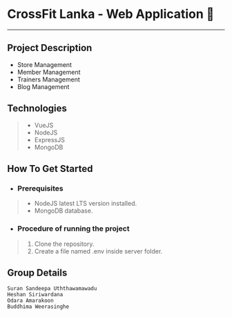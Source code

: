 # CrossFit Lanka - Web Application :muscle:
***


## Project Description
* Store Management
* Member Management
* Trainers Management
* Blog Management

## Technologies
> * VueJS
> * NodeJS
> * ExpressJS
> * MongoDB

## How To Get Started

  * ### Prerequisites
> * NodeJS latest LTS version installed. 
> * MongoDB database.

  * ### Procedure of running the project
> 1. Clone the repository.
> 2. Create a file named .env inside server folder.

## Group Details
```
Suran Sandeepa Uththawamawadu
Heshan Siriwardana
Odara Amarakoon 
Buddhima Weerasinghe
```
